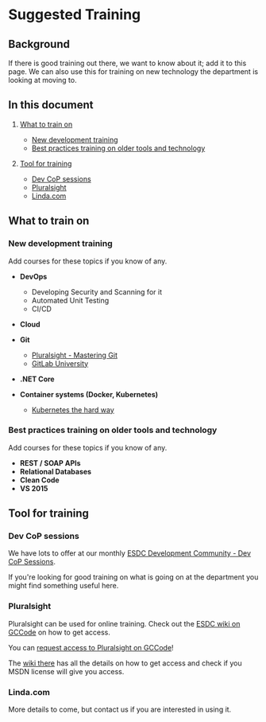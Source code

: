 # Suggested Training

## Background

If there is good training out there, we want to know about it; add it to this page. We can also use this for training on new technology the department is looking at moving to.

## In this document

1. [What to train on](#what-to-train-on)
   * [New development training](#new-development-training)
   * [Best practices training on older tools and technology](#best-practices-training-on-older-tools-and-technology)

1. [Tool for training](#tool-for-training)
   * [Dev CoP sessions](#dev-cop-sessions)
   * [Pluralsight](#pluralsight)
   * [Linda.com](#lindacom)

## What to train on

### New development training

Add courses for these topics if you know of any.

* **DevOps**
  * Developing Security and Scanning for it
  * Automated Unit Testing
  * CI/CD

* **Cloud**

* **Git**
  * [Pluralsight - Mastering Git](https://app.pluralsight.com/library/courses/mastering-git/)
  * [GitLab University](https://docs.gitlab.com/ee/university/)

* **.NET Core**

* **Container systems (Docker, Kubernetes)**
  * [Kubernetes the hard way](https://github.com/kelseyhightower/kubernetes-the-hard-way)

### Best practices training on older tools and technology

Add courses for these topics if you know of any.

* **REST / SOAP APIs**
* **Relational Databases**
* **Clean Code**
* **VS 2015**

## Tool for training

### Dev CoP sessions

We have lots to offer at our monthly [ESDC Development Community - Dev CoP Sessions](/strategy/dates.md).

If you're looking for good training on what is going on at the department you might find something useful here.

### Pluralsight

Pluralsight can be used for online training. Check out the [ESDC wiki on GCCode](https://gccode.ssc-spc.gc.ca/iitb-dgiit/sds/PluralsightLicenses/wikis/making-a-request) on how to get access.

You can [request access to Pluralsight on GCCode](https://gccode.ssc-spc.gc.ca/iitb-dgiit/sds/PluralsightLicenses)!

The [wiki there](https://gccode.ssc-spc.gc.ca/iitb-dgiit/sds/PluralsightLicenses/wikis/home) has all the details on how to get access and check if you MSDN license will give you access.

### Linda.com

More details to come, but contact us if you are interested in using it.
